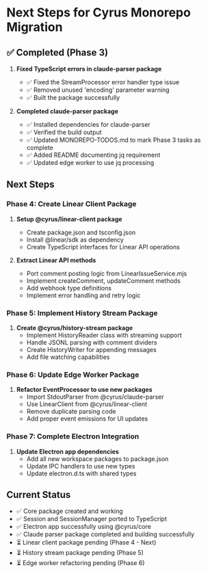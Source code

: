 # Next Steps for Cyrus Monorepo Migration

## ✅ Completed (Phase 3)

1. **Fixed TypeScript errors in claude-parser package**
   - ✅ Fixed the StreamProcessor error handler type issue
   - ✅ Removed unused 'encoding' parameter warning
   - ✅ Built the package successfully

2. **Completed claude-parser package**
   - ✅ Installed dependencies for claude-parser
   - ✅ Verified the build output
   - ✅ Updated MONOREPO-TODOS.md to mark Phase 3 tasks as complete
   - ✅ Added README documenting jq requirement
   - ✅ Updated edge worker to use jq processing

## Next Steps

### Phase 4: Create Linear Client Package
1. **Setup @cyrus/linear-client package**
   - Create package.json and tsconfig.json
   - Install @linear/sdk as dependency
   - Create TypeScript interfaces for Linear API operations

2. **Extract Linear API methods**
   - Port comment posting logic from LinearIssueService.mjs
   - Implement createComment, updateComment methods
   - Add webhook type definitions
   - Implement error handling and retry logic

### Phase 5: Implement History Stream Package
1. **Create @cyrus/history-stream package**
   - Implement HistoryReader class with streaming support
   - Handle JSONL parsing with comment dividers
   - Create HistoryWriter for appending messages
   - Add file watching capabilities

### Phase 6: Update Edge Worker Package
1. **Refactor EventProcessor to use new packages**
   - Import StdoutParser from @cyrus/claude-parser
   - Use LinearClient from @cyrus/linear-client
   - Remove duplicate parsing code
   - Add proper event emissions for UI updates

### Phase 7: Complete Electron Integration
1. **Update Electron app dependencies**
   - Add all new workspace packages to package.json
   - Update IPC handlers to use new types
   - Update electron.d.ts with shared types

## Current Status
- ✅ Core package created and working
- ✅ Session and SessionManager ported to TypeScript
- ✅ Electron app successfully using @cyrus/core
- ✅ Claude parser package completed and building successfully
- ⏳ Linear client package pending (Phase 4 - Next)
- ⏳ History stream package pending (Phase 5)
- ⏳ Edge worker refactoring pending (Phase 6)